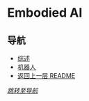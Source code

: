# Embodied AI


## 导航
- [综述](./Summarize/README.md)
- [机器人](./Robotics/README.md)
- [返回上一层 README](../README.md)


*[跳转至导航](#导航)*
